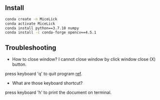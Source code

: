 Install
-------

```bash
conda create -n MiceLick
conda activate MiceLick
conda install python==3.7.10 numpy
conda install -c conda-forge opencv==4.5.1
```

Troubleshooting
---------------

* How to close window? I cannot close window by click window close (X) button.

press keyboard 'q' to quit
program [ref](https://stackoverflow.com/questions/13307606/closing-video-window-using-close-x-button-in-opencv-python).

* What are those keyboard shortcut?

press keyboard 'h' to print the document on terminal.
